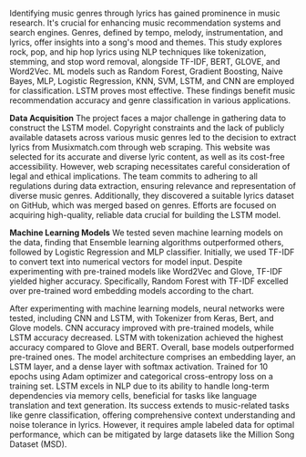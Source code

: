 Identifying music genres through lyrics has gained prominence in music research. It's crucial for enhancing music recommendation systems and search engines. Genres, defined by tempo, melody, instrumentation, and lyrics, offer insights into a song's mood and themes. This study explores rock, pop, and hip hop lyrics using NLP techniques like tokenization, stemming, and stop word removal, alongside TF-IDF, BERT, GLOVE, and Word2Vec. ML models such as Random Forest, Gradient Boosting, Naive Bayes, MLP, Logistic Regression, KNN, SVM, LSTM, and CNN are employed for classification. LSTM proves most effective. These findings benefit music recommendation accuracy and genre classification in various applications.

**Data Acquisition** 
The project faces a major challenge in gathering data to construct the LSTM model. Copyright constraints and the lack of publicly available datasets across various music genres led to the decision to extract lyrics from Musixmatch.com through web scraping. This website was selected for its accurate and diverse lyric content, as well as its cost-free accessibility. However, web scraping necessitates careful consideration of legal and ethical implications. The team commits to adhering to all regulations during data extraction, ensuring relevance and representation of diverse music genres. Additionally, they discovered a suitable lyrics dataset on GitHub, which was merged based on genres. Efforts are focused on acquiring high-quality, reliable data crucial for building the LSTM model.

**Machine Learning Models**
We tested seven machine learning models on the data, finding that Ensemble learning algorithms outperformed others, followed by Logistic Regression and MLP classifier. Initially, we used TF-IDF to convert text into numerical vectors for model input. Despite experimenting with pre-trained models like Word2Vec and Glove, TF-IDF yielded higher accuracy. Specifically, Random Forest with TF-IDF excelled over pre-trained word embedding models according to the chart.

After experimenting with machine learning models, neural networks were tested, including CNN and LSTM, with Tokenizer from Keras, Bert, and Glove models. CNN accuracy improved with pre-trained models, while LSTM accuracy decreased. LSTM with tokenization achieved the highest accuracy compared to Glove and BERT. Overall, base models outperformed pre-trained ones.
The model architecture comprises an embedding layer, an LSTM layer, and a dense layer with softmax activation. Trained for 10 epochs using Adam optimizer and categorical cross-entropy loss on a training set. LSTM excels in NLP due to its ability to handle long-term dependencies via memory cells, beneficial for tasks like language translation and text generation. Its success extends to music-related tasks like genre classification, offering comprehensive context understanding and noise tolerance in lyrics. However, it requires ample labeled data for optimal performance, which can be mitigated by large datasets like the Million Song Dataset (MSD).

